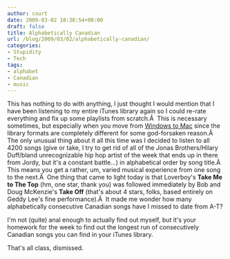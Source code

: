```yaml
---
author: court
date: 2009-03-02 18:38:54+00:00
draft: false
title: Alphabetically Canadian
url: /blog/2009/03/02/alphabetically-canadian/
categories:
- Stupidity
- Tech
tags:
- alphabet
- Canadian
- music
---
```


This has nothing to do with anything, I just thought I would mention that I have been listening to my entire iTunes library again so I could re-rate everything and fix up some playlists from scratch.Â  This is necessary sometimes, but especially when you move from [Windows to Mac](http://www.vallentyne.com/blog/2009/02/23/mac-nerdery/) since the library formats are completely different for some god-forsaken reason.Â  The only unusual thing about it all this time was I decided to listen to all 4200 songs (give or take, I try to get rid of all of the Jonas Brothers/Hilary Duff/bland unrecognizable hip hop artist of the week that ends up in there from Jordy, but it's a constant battle...) in alphabetical order by song title.Â  This means you get a rather, um, varied musical experience from one song to the next.Â  One thing that came to light today is that Loverboy's **Take Me to The Top** (hm, one star, thank you) was followed immediately by Bob and Doug McKenzie's **Take Off** (that's about 4 stars, folks, based entirely on Geddy Lee's fine performance).Â  It made me wonder how many alphabetically consecutive Canadian songs have I missed to date from A-T?

I'm not (quite) anal enough to actually find out myself, but it's your homework for the week to find out the longest run of consecutively Canadian songs you can find in your iTunes library.

That's all class, dismissed.
